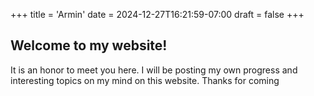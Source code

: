 +++
title = 'Armin'
date = 2024-12-27T16:21:59-07:00
draft = false
+++

## Welcome to my website!

It is an honor to meet you here. I will be posting my own progress and interesting topics on my mind on this website. Thanks for coming
